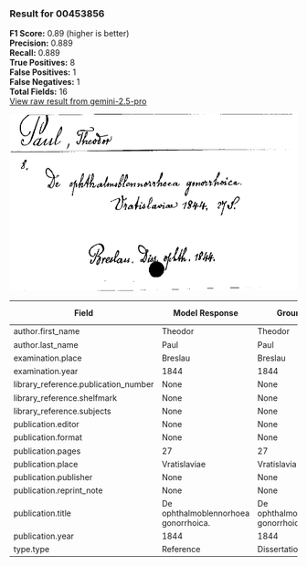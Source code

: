 ### Result for 00453856
**F1 Score:** 0.89 (higher is better)<br>**Precision:** 0.889<br>**Recall:** 0.889<br>**True Positives:** 8<br>**False Positives:** 1<br>**False Negatives:** 1<br>**Total Fields:** 16<br>[View raw result from gemini-2.5-pro](https://github.com/RISE-UNIBAS/humanities_data_benchmark/blob/main/results/2025-09-02/T0155/request_T0155_00453856.json)

<img src="https://github.com/RISE-UNIBAS/humanities_data_benchmark/blob/main/benchmarks/zettelkatalog/images/00453856.jpg?raw=true" alt="00453856" width="600px">

| Field | Model Response | Ground Truth | Fuzzy Score | Match |
|-------|----------------|--------------|-------------|-------|
| author.first_name | Theodor | Theodor | 1.000 | ✅ |
| author.last_name | Paul | Paul | 1.000 | ✅ |
| examination.place | Breslau | Breslau | 1.000 | ✅ |
| examination.year | 1844 | 1844 | 1.000 | ✅ |
| library_reference.publication_number | None | None | 1.000 | ✅ |
| library_reference.shelfmark | None | None | 1.000 | ✅ |
| library_reference.subjects | None | None | 1.000 | ✅ |
| publication.editor | None | None | 1.000 | ✅ |
| publication.format | None | None | 1.000 | ✅ |
| publication.pages | 27 | 27 | 1.000 | ✅ |
| publication.place | Vratislaviae | Vratislavia | 0.957 | ✅ |
| publication.publisher | None | None | 1.000 | ✅ |
| publication.reprint_note | None | None | 1.000 | ✅ |
| publication.title | De ophthalmoblennorhoea gonorrhoica. | De ophthalmoblennorrhoea gonorrhoica | 0.972 | ✅ |
| publication.year | 1844 | 1844 | 1.000 | ✅ |
| type.type | Reference | Dissertation or thesis | 0.258 | ❌ |
